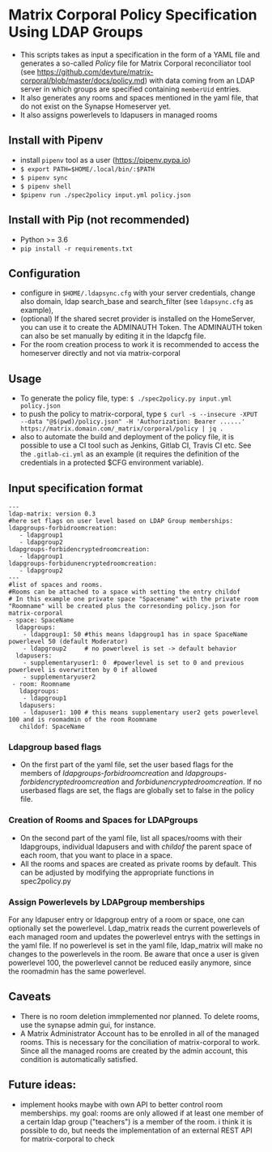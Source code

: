 # Matrix Corporal Policy Specification Using LDAP Groups
 
* This scripts takes as input a specification in the form of a YAML file  and generates a so-called *Policy* file for Matrix Corporal reconciliator tool (see https://github.com/devture/matrix-corporal/blob/master/docs/policy.md) with data coming from an LDAP server in which groups are specified containing `memberUid` entries.
* It also generates any rooms and spaces mentioned in the yaml file, that do not exist on the Synapse Homeserver yet.
* It also assigns powerlevels to ldapusers in managed rooms

## Install with Pipenv

* install `pipenv` tool as a user (https://pipenv.pypa.io)
* `$ export PATH=$HOME/.local/bin/:$PATH`
* `$ pipenv sync`
* `$ pipenv shell`
* `$pipenv run ./spec2policy input.yml policy.json`

## Install with Pip (not recommended)

* Python >= 3.6
* `pip install -r requirements.txt`


## Configuration
   * configure in `$HOME/.ldapsync.cfg`  with your server credentials, change also domain, ldap search_base and search_filter 
     (see `ldapsync.cfg` as example),
   * (optional) If the shared secret provider is installed on the HomeServer, you can use it to create the ADMINAUTH Token. 
                 The ADMINAUTH token can also be set manually by editing it in the ldapcfg file.
   *  For the room creation process to work it is recommended to access the homeserver directly and not via matrix-corporal
## Usage
*  To generate the policy file, type: `$ ./spec2policy.py input.yml policy.json`
*  to push the policy to matrix-corporal, type `$ curl -s --insecure -XPUT --data "@$(pwd)/policy.json" -H 'Authorization: Bearer ......' https://matrix.domain.com/_matrix/corporal/policy | jq .`
* also to automate the build and deployment of the policy file, it is possible to use a CI tool such as Jenkins, Gitlab CI, Travis CI etc. See the `.gitlab-ci.yml` as an example (it requires the definition of the credentials in a protected $CFG environment variable).

## Input specification format

~~~
---
ldap-matrix: version 0.3 
#here set flags on user level based on LDAP Group memberships:
ldapgroups-forbidroomcreation:
   - ldapgroup1
   - ldapgroup2
ldapgroups-forbidencryptedroomcreation:
   - ldapgroup1
ldapgroups-forbidunencryptedroomcreation:
   - ldapgroup2
---
#list of spaces and rooms. 
#Rooms can be attached to a space with setting the entry childof
# In this example one private space "Spacename" with the private room "Roomname" will be created plus the corresonding policy.json for matrix-corporal 
- space: SpaceName
  ldapgroups:
    - ldapgroup1: 50 #this means ldapgroup1 has in space SpaceName powerlevel 50 (default Moderator)
    - ldapgroup2     # no powerlevel is set -> default behavior
  ldapusers:
    - supplementaryuser1: 0  #powerlevel is set to 0 and previous powerlevel is overwritten by 0 if allowed
    - supplementaryuser2
 - room: Roomname
   ldapgroups:
    - ldapgroup1
   ldapusers:
    - ldapuser1: 100 # this means supplementary user2 gets powerlevel 100 and is roomadmin of the room Roomname
   childof: SpaceName 
~~~
### Ldapgroup based flags
* On the first part of the yaml file, set the user based flags for the members of *ldapgroups-forbidroomcreation* and *ldapgroups-forbidencryptedroomcreation* and *forbidunencryptedroomcreation*. 
If no userbased flags are set, the flags are globally set to false in the policy file. 

### Creation of Rooms and Spaces for LDAPgroups
* On the second part of the yaml file, list all spaces/rooms with their ldapgroups, individual ldapusers and with *childof* the parent space of each room, that you want to place in a space. 
* All the rooms and spaces are created as private rooms by default. This can be adjusted by modifying the appropriate functions in spec2policy.py 

### Assign Powerlevels by LDAPgroup memberships

For any ldapuser entry or ldapgroup entry of a room or space, one can optionally set the powerlevel.
Ldap_matrix reads the current powerlevels of each managed room and updates the powerlevel entrys with the settings in the yaml file.
If no powerlevel is set in the yaml file, ldap_matrix will make no changes to the powerlevels in the room. Be aware that once a user is given powerlevel 100, the powerlevel cannot be reduced easily anymore, since the roomadmin has the same powerlevel. 


## Caveats

* There is no room deletion immplemented nor planned. To delete rooms, use the synapse admin gui, for instance.
* A Matrix Administrator Account has to be enrolled in all of the managed rooms.
 This is necessary for the conciliation of matrix-corporal to work. Since all the managed rooms are created by the admin account, this condition is automatically satisfied.

## Future ideas:
* implement hooks maybe with own API to better control room memberships.
my goal: rooms are only allowed if at least one member of a certain ldap group ("teachers") is a member of the room.
i think it is possible to do, but needs the implementation of an external REST API for matrix-corporal to check

